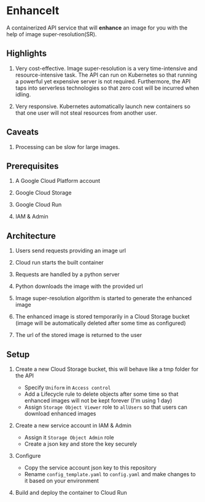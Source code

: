 # EnhanceIt
A containerized API service that will **enhance** an image for you with the help of image super-resolution(SR). 

## Highlights
1. Very cost-effective. Image super-resolution is a very time-intensive and resource-intensive task. The API can run on Kubernetes so that running a powerful yet expensive server is not required. Furthermore, the API taps into serverless technologies so that zero cost will be incurred when idling.

2. Very responsive. Kubernetes automatically launch new containers so that one user will not steal resources from another user.

## Caveats
1. Processing can be slow for large images.

## Prerequisites
1. A Google Cloud Platform account

2. Google Cloud Storage

3. Google Cloud Run

4. IAM & Admin

## Architecture
1. Users send requests providing an image url

2. Cloud run starts the built container

3. Requests are handled by a python server

4. Python downloads the image with the provided url

5. Image super-resolution algorithm is started to generate the enhanced image

6. The enhanced image is stored temporarily in a Cloud Storage bucket (image will be automatically deleted after some time as configured)

7. The url of the stored image is returned to the user

## Setup

1. Create a new Cloud Storage bucket, this will behave like a tmp folder for the API
   - Specify `Uniform` in `Access control`
   - Add a Lifecycle rule to delete objects after some time so that enhanced images will not be kept forever (I'm using 1 day)
   - Assign `Storage Object Viewer` role to `allUsers` so that users can download enhanced images
   
2. Create a new service account in IAM & Admin
   - Assign it `Storage Object Admin` role
   - Create a json key and store the key securely

3. Configure
   - Copy the service account json key to this repository
   - Rename `config_template.yaml` to `config.yaml` and make changes to it based on your environment
   
4. Build and deploy the container to Cloud Run
